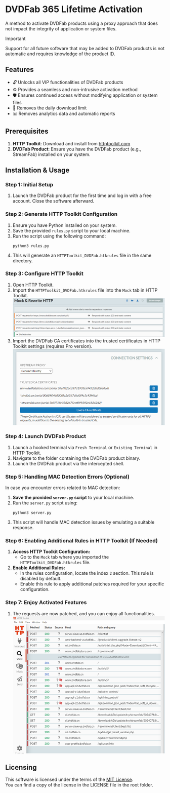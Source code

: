 # DVDFab 365 Lifetime Activation

A method to activate DVDFab products using a proxy approach that does not impact the integrity of application or system files.

> [!IMPORTANT]  
> Support for all future software that may be added to DVDFab products is not automatic and requires knowledge of the product ID.

## Features

- 🔓 Unlocks all VIP functionalities of DVDFab products
- ⚙️ Provides a seamless and non-intrusive activation method
- 🛡️ Ensures continued access without modifying application or system files
- 🚀 Removes the daily download limit
- 📊 Removes analytics data and automatic reports

## Prerequisites

1. **HTTP Toolkit**: Download and install from [httptoolkit.com](https://httptoolkit.com/)
2. **DVDFab Product**: Ensure you have the DVDFab product (e.g., StreamFab) installed on your system.

## Installation & Usage

### Step 1: Initial Setup

1. Launch the DVDFab product for the first time and log in with a free account. Close the software afterward.

### Step 2: Generate HTTP Toolkit Configuration

1. Ensure you have Python installed on your system.
2. Save the provided `rules.py` script to your local machine.
3. Run the script using the following command:
    ```shell
    python3 rules.py
    ```
4. This will generate an `HTTPToolkit_DVDFab.htkrules` file in the same directory.

### Step 3: Configure HTTP Toolkit

1. Open HTTP Toolkit.
2. Import the `HTTPToolkit_DVDFab.htkrules` file into the `Mock` tab in HTTP Toolkit.
   ![Mock Rules](docs/images/mock_rules.png)
3. Import the DVDFab CA certificates into the trusted certificates in HTTP Toolkit settings (requires Pro version).
   ![Import CA](docs/images/import_ca.png)

### Step 4: Launch DVDFab Product

1. Launch a hooked terminal via `Fresh Terminal` or `Existing Terminal` in HTTP Toolkit.
2. Navigate to the folder containing the DVDFab product binary.
3. Launch the DVDFab product via the intercepted shell.

### Step 5: Handling MAC Detection Errors (Optional)

In case you encounter errors related to MAC detection:

1. **Save the provided `server.py` script** to your local machine.
2. Run the `server.py` script using:
    ```shell
    python3 server.py
    ```
3. This script will handle MAC detection issues by emulating a suitable response.

### Step 6: Enabling Additional Rules in HTTP Toolkit (If Needed)

1. **Access HTTP Toolkit Configuration:**
    - Go to the `Mock` tab where you imported the `HTTPToolkit_DVDFab.htkrules` file.
2. **Enable Additional Rules:**
    - In the rules configuration, locate the index `2` section. This rule is disabled by default.
    - Enable this rule to apply additional patches required for your specific configuration.

### Step 7: Enjoy Activated Features

1. The requests are now patched, and you can enjoy all functionalities.
   ![Mock Requests](docs/images/mock_requests.png)

## Licensing

This software is licensed under the terms of the [MIT License](LICENSE).  
You can find a copy of the license in the LICENSE file in the root folder.